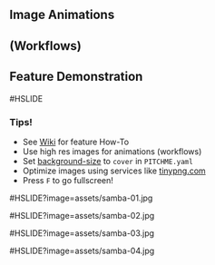 ## Image Animations
## (Workflows)
## Feature Demonstration

#HSLIDE

### Tips!

- See [Wiki](https://github.com/gitpitch/gitpitch/wiki/Image-Animations-Workflows) for feature How-To
- Use high res images for animations (workflows)
- Set [background-size](https://github.com/gitpitch/gitpitch/wiki/Background-Setting#background-image-scaling) to `cover` in `PITCHME.yaml`
- Optimize images using services like [tinypng.com](tinypng.com)
- Press `F` to go fullscreen!

#HSLIDE?image=assets/samba-01.jpg
<!-- .slide: data-background-transition="none" -->
#HSLIDE?image=assets/samba-02.jpg
<!-- .slide: data-background-transition="none" -->
#HSLIDE?image=assets/samba-03.jpg
<!-- .slide: data-background-transition="none" -->
#HSLIDE?image=assets/samba-04.jpg
<!-- .slide: data-background-transition="none" -->
